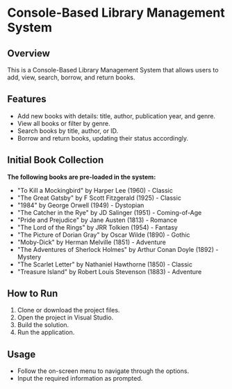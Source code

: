﻿# Console-Based Library Management System

## Overview

This is a Console-Based Library Management System that allows users to add, view, search, borrow, and return books.

## Features

- Add new books with details: title, author, publication year, and genre.
- View all books or filter by genre.
- Search books by title, author, or ID.
- Borrow and return books, updating their status accordingly.

## Initial Book Collection
**The following books are pre-loaded in the system:**
- "To Kill a Mockingbird" by Harper Lee (1960) - Classic
- "The Great Gatsby" by F Scott Fitzgerald (1925) - Classic
- "1984" by George Orwell (1949) - Dystopian
- "The Catcher in the Rye" by JD Salinger (1951) - Coming-of-Age
- "Pride and Prejudice" by Jane Austen (1813) - Romance
- "The Lord of the Rings" by JRR Tolkien (1954) - Fantasy
- "The Picture of Dorian Gray" by Oscar Wilde (1890) - Gothic
- "Moby-Dick" by Herman Melville (1851) - Adventure
- "The Adventures of Sherlock Holmes" by Arthur Conan Doyle (1892) - Mystery
- "The Scarlet Letter" by Nathaniel Hawthorne (1850) - Classic
- "Treasure Island" by Robert Louis Stevenson (1883) - Adventure

## How to Run

1. Clone or download the project files.
2. Open the project in Visual Studio.
3. Build the solution.
4. Run the application.

## Usage

- Follow the on-screen menu to navigate through the options.
- Input the required information as prompted.